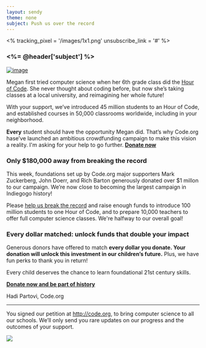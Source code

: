 ```yaml
---
layout: sendy
theme: none
subject: Push us over the record
---
```


<%
  tracking_pixel = '/images/1x1.png'
  unsubscribe_link = '#'
%>

### <%= @header['subject'] %>

[![image](/images/fit-400/megan.png)](http://igg.me/at/hourofcode/x/9005878)

Megan first tried computer science when her 6th grade class did the [Hour of Code](http://hourofcode.com/). She never thought about coding before, but now she’s taking classes at a local university, and reimagining her whole future! 

With your support, we’ve introduced 45 million students to an Hour of Code, and established courses in 50,000 classrooms worldwide, including in your neighborhood.

**Every** student should have the opportunity Megan did. That’s why Code.org hase’ve launched an ambitious crowdfunding campaign to make this vision a reality. I'm asking for your help to go further. **[Donate now](http://igg.me/at/hourofcode/x/9005878)**

### Only $180,000 away from breaking the record
This week, foundations set up by Code.org major supporters Mark Zuckerberg, John Doerr, and Rich Barton generously donated over $1 millon to our campaign. We’re now close to becoming the largest campaign in Indiegogo history!

Please [help us break the record](http://igg.me/at/hourofcode/x/9005878) and raise enough funds to introduce 100 million students to one Hour of Code, and to prepare 10,000 teachers to offer full computer science classes. We're halfway to our overall goal!

### Every dollar matched: unlock funds that double your impact
Generous donors have offered to match **every dollar you donate. Your donation will unlock this investment in our children’s future.** Plus, we have fun perks to thank you in return!

Every child deserves the chance to learn foundational 21st century skills. 

**[Donate now and be part of history](http://igg.me/at/hourofcode/x/9005878)**

Hadi Partovi, Code.org


<hr>

You signed our petition at http://code.org, to bring computer science to all our schools. We’ll only send you rare updates on our progress and the outcomes of your support.

![](<%= tracking_pixel %>)